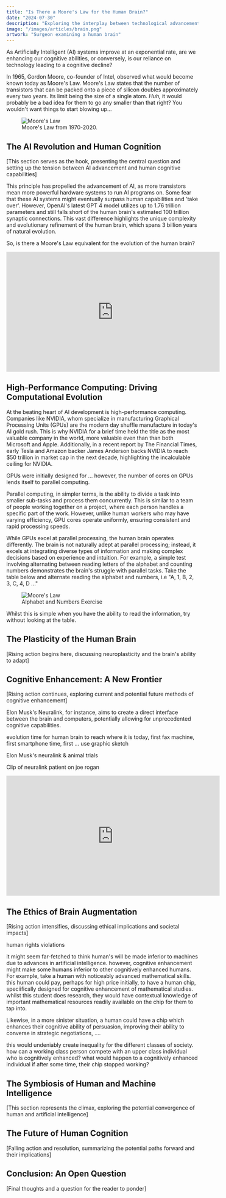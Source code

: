 ```yaml
---
title: "Is There a Moore's Law for the Human Brain?"
date: "2024-07-30"
description: "Exploring the interplay between technological advancements in Artificial Intelligence and the evolution of the human brain."
image: "/images/articles/brain.png"
artwork: "Surgeon examining a human brain"
---
```


As Artificially Intelligent (AI) systems improve at an exponential rate, are we enhancing our cognitive abilities, or
conversely, is our reliance on technology leading to a cognitive decline?

In 1965, Gordon Moore, co-founder of Intel, observed what would become known today as Moore's Law. Moore's Law states
that the number of transistors
that can be packed onto a piece of silicon doubles approximately every two years. Its limit being the size of a single
atom.
_Huh,_ it would probably be a bad idea for them to go any smaller than that right? You wouldn't want things to start
blowing up...

<figure>
  <img src="https://patrickprunty.com/images/articles/moores-law.jpg" alt="Moore's Law">
  <figcaption>Moore's Law from 1970-2020.</figcaption>
</figure>

[//]: # (The pressing question remains: Is there a Moore's Law for the human brain? As AI systems grow more sophisticated, do we risk becoming 'dumber', or does technology have the potential to enhance our cognitive functions in ways we've yet to fully understand?)

## The AI Revolution and Human Cognition

[This section serves as the hook, presenting the central question and setting up the tension between AI advancement and human cognitive capabilities]

This principle has propelled the advancement of AI, as more transistors mean more powerful hardware systems to run AI
programs on. Some fear that these AI systems might eventually surpass human capabilities and 'take over'. However,
OpenAI's latest GPT 4 model utilizes up to 1.76 trillion
parameters and still falls short of the human brain's estimated 100 trillion synaptic connections. This vast
difference highlights the unique complexity and evolutionary refinement of the human brain, which spans 3 billion years
of natural evolution.

So, is there a Moore's Law equivalent for the evolution of the human brain?

<iframe width="560" height="315" src="https://www.youtube.com/embed/aQ5PeJjZqBY?si=UIpTD8eXlovMaIoX" title="YouTube video player" frameborder="0" allow="accelerometer; autoplay; clipboard-write; encrypted-media; gyroscope; picture-in-picture; web-share" referrerpolicy="strict-origin-when-cross-origin" allowfullscreen></iframe>

## High-Performance Computing: Driving Computational Evolution

At the beating heart of AI development is high-performance computing. Companies like NVIDIA, whom specialize in
manufacturing
Graphical Processing Units (GPUs) are the modern day shuffle manufacture in today's AI gold rush. This is why NVIDIA
for a brief time held the title as the most valuable company in the world, more valuable even than than both Microsoft
and Apple. Additionally, in a recent report by The Financial Times, early Tesla and Amazon backer James Anderson backs
NVIDIA to
reach $50 trillion in market cap in the next decade, highlighting the incalculable ceiling for NVIDIA.

GPUs were initially
designed for ... however, the number of cores on GPUs lends itself to parallel computing.

Parallel computing, in simpler terms, is the ability to divide a task into smaller sub-tasks and process them
concurrently. This is similar to a team of people working together on a project, where each person handles a specific
part of the work. However, unlike human workers who may have varying efficiency, GPU cores operate uniformly, ensuring
consistent and rapid processing speeds.

While GPUs excel at parallel processing, the human brain operates differently. The brain is not naturally adept at
parallel processing; instead, it excels at integrating diverse types of information and making complex decisions based
on experience and intuition. For example, a simple test involving alternating between reading letters of the alphabet
and counting numbers demonstrates the brain's struggle with parallel tasks. Take the table below and alternate reading 
the alphabet and numbers, i.e "A, 1, B, 2, 3, C, 4, D ..."

<figure>
  <img src="https://patrickprunty.com/images/articles/table.png" alt="Moore's Law">
  <figcaption>Alphabet and Numbers Exercise</figcaption>
</figure>

Whilst this is simple when you have the ability to read the information, try without looking at the table.



## The Plasticity of the Human Brain

[Rising action begins here, discussing neuroplasticity and the brain's ability to adapt]

## Cognitive Enhancement: A New Frontier

[Rising action continues, exploring current and potential future methods of cognitive enhancement]

Elon Musk's Neuralink, for instance, aims to create a direct interface between the brain and computers, potentially
allowing for unprecedented cognitive capabilities.

evolution time for human brain to reach where it is today, first fax machine, first smartphone time, first ... use
graphic sketch

Elon Musk's neuralink & animal trials

Clip of neuralink patient on joe rogan

<iframe width="560" height="315" src="https://www.youtube.com/embed/887IX4RqaIU?si=69Jt9KlCY9raDx8Z" title="YouTube video player" frameborder="0" allow="accelerometer; autoplay; clipboard-write; encrypted-media; gyroscope; picture-in-picture; web-share" referrerpolicy="strict-origin-when-cross-origin" allowfullscreen></iframe>

## The Ethics of Brain Augmentation

[Rising action intensifies, discussing ethical implications and societal impacts]

human rights violations

it might seem far-fetched to think human's will be made inferior to machines due to advances in artificial intelligence.
however,
cognitive enhancement might make some humans inferior to other cognitively enhanced humans. For example, take a human
with noticeably advanced mathematical skills. this human could pay, perhaps for high price initially, to have a human
chip, speciifically
designed for cognitive enhancement of mathematical studies. whilst this student does research, they would have
contextual
knowledge of important mathematical resources readily available on the chip for them to tap into.

Likewise, in a more sinister situation, a human could have a chip which enhances their cognitive ability of persuasion,
improving their ability to converse in strategic negotiations, ....

this would undeniably create inequality for the different classes of society. how can a working class person compete
with
an upper class individual who is cognitively enhanced? what would happen to a cognitively enhanced individual if after
some time, their
chip stopped working?

## The Symbiosis of Human and Machine Intelligence

[This section represents the climax, exploring the potential convergence of human and artificial intelligence]

## The Future of Human Cognition

[Falling action and resolution, summarizing the potential paths forward and their implications]

## Conclusion: An Open Question

[Final thoughts and a question for the reader to ponder]
